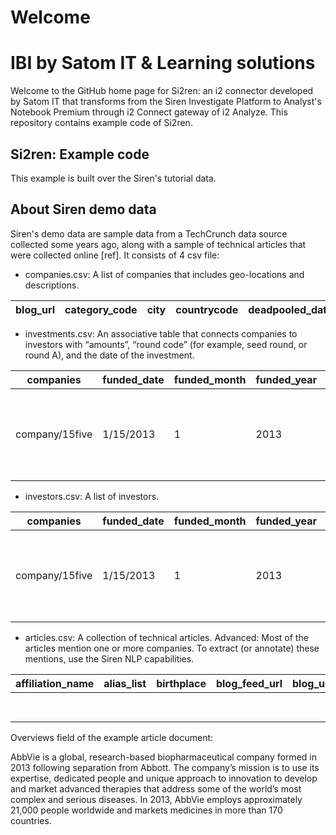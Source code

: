 # Welcome 
# IBI by Satom IT & Learning solutions
Welcome to the GitHub home page for Si2ren: an i2 connector developed by Satom IT that transforms from the Siren Investigate Platform to Analyst's Notebook Premium through i2 Connect gateway of i2 Analyze. 
This repository contains example code of Si2ren.

## Si2ren: Example code
This example is built over the Siren's tutorial data.

## About Siren demo data
Siren's demo data are sample data from a TechCrunch data source collected some years ago, along with a sample of technical articles that were collected online [ref].
It consists of 4 csv file:
 - companies.csv: A list of companies that includes geo-locations and descriptions.

| blog_url | category_code | city | countrycode | deadpooled_date | description | email_address | founded_date | hasstatus | homepage_url | id | label | Geopoint | number_of_employees | one_competitor | overview | phone_number | statecode | url |
|----------|---------------|------|-------------|-----------------|-------------|---------------|--------------|-----------|--------------|----|-------|----------|---------------------|----------------|----------|--------------|-----------|-----|

- investments.csv: An associative table that connects companies to investors with “amounts”, “round code” (for example, seed round, or round A), and the date of the investment.

| companies      | funded_date | funded_month | funded_year | hassourcedescription                                                                                                       | hassourceurl                                                                                                                                          | id                          | investors                    | label                | raised_amount | raised_currency_code | round_code   | shortInvID   |
|----------------|-------------|--------------|-------------|----------------------------------------------------------------------------------------------------------------------------|-------------------------------------------------------------------------------------------------------------------------------------------------------|-----------------------------|------------------------------|----------------------|---------------|----------------------|--------------|--------------|
| company/15five | 1/15/2013   | 1            | 2013        | 15Five Wants Employees To Have A Voice, Raises $1M From Yammer   s David Sacks, 500 Startups, Ben Parr And More To Give It | http://techcrunch.com/2013/01/15/15five-wants-employees-to-have-a-voice-raises-1m-from-yammers-david-sacks-500-startups-ben-parr-and-more-to-give-it/ | company/15five/funding/2217 | person/investor/matt-brezina | Investment in 15Five | 1000000       | USD                  | unattributed | matt-brezina |

- investors.csv: A list of investors.

| companies      | funded_date | funded_month | funded_year | hassourcedescription                                                                                                       | hassourceurl                                                                                                                                          | id                          | investors                    | label                | raised_amount | raised_currency_code | round_code   | shortInvID   |
|----------------|-------------|--------------|-------------|----------------------------------------------------------------------------------------------------------------------------|-------------------------------------------------------------------------------------------------------------------------------------------------------|-----------------------------|------------------------------|----------------------|---------------|----------------------|--------------|--------------|
| company/15five | 1/15/2013   | 1            | 2013        | 15Five Wants Employees To Have A Voice, Raises $1M From Yammer   s David Sacks, 500 Startups, Ben Parr And More To Give It | http://techcrunch.com/2013/01/15/15five-wants-employees-to-have-a-voice-raises-1m-from-yammers-david-sacks-500-startups-ben-parr-and-more-to-give-it/ | company/15five/funding/2217 | person/investor/matt-brezina | Investment in 15Five | 1000000       | USD                  | unattributed | matt-brezina |

- articles.csv: A collection of technical articles. Advanced: Most of the articles mention one or more companies. To extract (or annotate) these mentions, use the Siren NLP capabilities.

| affiliation_name | alias_list | birthplace | blog_feed_url | blog_url | category_code | city    | countrycode | created_at | deadpooled_date | description               | email_address | first_name | founded_month | founded_year | homepage_url          | id                      | investor.category_code | investortype | label  | last_name | number_of_employees | overview                                                                                                                                                                                                                                                                                                                                                                                                                                                        | phone_number | statecode | twitter_username | updated_at | url                                      | web_presence |
|------------------|------------|------------|---------------|----------|---------------|---------|-------------|------------|-----------------|---------------------------|---------------|------------|---------------|--------------|-----------------------|-------------------------|------------------------|--------------|--------|-----------|---------------------|-----------------------------------------------------------------------------------------------------------------------------------------------------------------------------------------------------------------------------------------------------------------------------------------------------------------------------------------------------------------------------------------------------------------------------------------------------------------|--------------|-----------|------------------|------------|------------------|--------------|
|                  |            |            |               |          | biotech       | Chicago | USA         |            |                 | Biopharmaceutical company |               |            | 0             | 2013         | http://www.abbvie.com | company/investor/abbvie | biotech                | company      | AbbVie |           |                     | | No number    | IL        |                  |            | http://www.crunchbase.com/company/abbvie |              |      

>>>
Overviews field of the example article document: <p>AbbVie is a global, research-based biopharmaceutical company formed in 2013 following separation from Abbott. The company&#8217;s mission is to use its expertise, dedicated people and unique approach to innovation to develop and market advanced therapies that address some of the world&#8217;s most complex and serious diseases. In 2013, AbbVie employs approximately 21,000 people worldwide and markets medicines in more than 170 countries.</p> 
>>>
